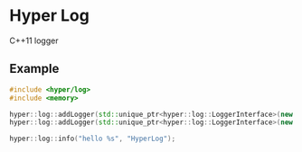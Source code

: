 Hyper Log
=========

C++11 logger

Example
-------

```cpp
#include <hyper/log>
#include <memory>

hyper::log::addLogger(std::unique_ptr<hyper::log::LoggerInterface>(new hyper::log::Syslog()));
hyper::log::addLogger(std::unique_ptr<hyper::log::LoggerInterface>(new hyper::log::Stream()));

hyper::log::info("hello %s", "HyperLog");

```
